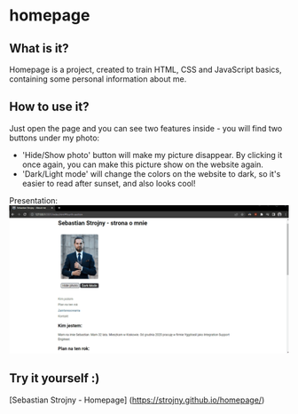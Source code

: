 # homepage

## What is it?
Homepage is a project, created to train HTML, CSS and JavaScript basics, containing some personal information about me.

## How to use it?
Just open the page and you can see two features inside - you will find two buttons under my photo:
- 'Hide/Show photo' button will make my picture disappear. By clicking it once again, you can make this picture show on the website again.
- 'Dark/Light mode' will change the colors on the website to dark, so it's easier to read after sunset, and also looks cool!

Presentation:
![Homepage presentation gif](https://github.com/Strojny/homepage/blob/9a290073259ca47f51224ceeed446452343a14a6/videos/Homepage_gif.gif)

## Try it yourself :) 

[Sebastian Strojny - Homepage] (https://strojny.github.io/homepage/)

